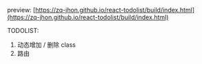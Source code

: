 preview: [https://zq-jhon.github.io/react-todolist/build/index.html](https://zq-jhon.github.io/react-todolist/build/index.html)



TODOLIST:
1. 动态增加 / 删除 class
2. 路由